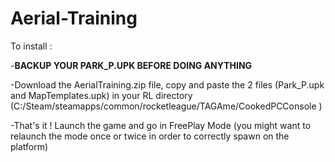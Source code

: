 # Aerial-Training

To install :

-<b>BACKUP YOUR PARK_P.UPK BEFORE DOING ANYTHING</b>

-Download the AerialTraining.zip file, copy and paste the 2 files (Park_P.upk and MapTemplates.upk) in your RL directory (C:/Steam/steamapps/common/rocketleague/TAGAme/CookedPCConsole )

-That's it ! Launch the game and go in FreePlay Mode (you might want to relaunch the mode once or twice in order to correctly spawn on the platform)
